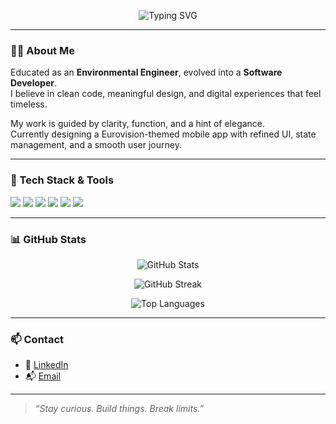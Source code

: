 <p align="center">
  <img src="https://readme-typing-svg.demolab.com?font=Fira+Code&size=22&pause=1000&color=000000&center=true&vCenter=true&width=600&lines=Hi,+I'm+Deniz+Güvel.;Flutter+Developer+%7C+Clean+Architecture+Lover.;Welcome+to+my+GitHub!" alt="Typing SVG" />
</p>

---

### 👨‍💻 About Me

Educated as an **Environmental Engineer**, evolved into a **Software Developer**.  
I believe in clean code, meaningful design, and digital experiences that feel timeless.  

My work is guided by clarity, function, and a hint of elegance.  
Currently designing a Eurovision-themed mobile app with refined UI, state management, and a smooth user journey.

---

### 🔧 Tech Stack & Tools

<p align="left">
  <img src="https://img.shields.io/badge/Flutter-02569B?logo=flutter&logoColor=white" />
  <img src="https://img.shields.io/badge/Dart-0175C2?logo=dart&logoColor=white" />
  <img src="https://img.shields.io/badge/Firebase-FFCA28?logo=firebase&logoColor=black" />
  <img src="https://img.shields.io/badge/Java-ED8B00?logo=java&logoColor=white" />
  <img src="https://img.shields.io/badge/Git-F05032?logo=git&logoColor=white" />
  <img src="https://img.shields.io/badge/Linux-FCC624?logo=linux&logoColor=black" />
</p>

---

### 📊 GitHub Stats

<p align="center">
  <img src="https://github-readme-stats.vercel.app/api?username=denizguvel&show_icons=true&hide=prs&count_private=true&theme=calm&border_radius=15&hide_border=false&rank_icon=percentile" alt="GitHub Stats" />
</p>

<p align="center">
  <img src="https://github-readme-streak-stats.herokuapp.com?user=denizguvel&theme=calm&hide_border=false&border_radius=15" alt="GitHub Streak" />
</p>

<p align="center">
  <img src="https://github-readme-stats.vercel.app/api/top-langs/?username=denizguvel&layout=compact&theme=calm&hide_border=false&border_radius=15" alt="Top Languages" />
</p>

---

### 📫 Contact

- 💼 [LinkedIn](https://www.linkedin.com/in/denizguvel)
- 📬 [Email](mailto:deniz.guvel@example.com)

---

> *“Stay curious. Build things. Break limits.”*

